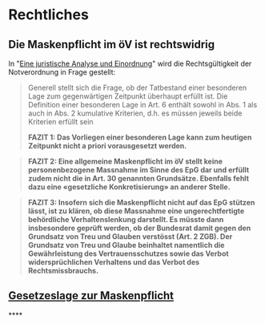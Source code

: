 # Rechtliches

## Die Maskenpflicht im öV ist rechtswidrig

In "[Eine juristische Analyse und Einordnung](https://corona-transition.org/die-maskenpflicht-im-ov-ist-rechtswidrig)" wird die Rechtsgültigkeit der Notverordnung in Frage gestellt:

> Generell stellt sich die Frage, ob der Tatbestand einer besonderen Lage zum gegenwärtigen Zeitpunkt überhaupt erfüllt ist. Die Definition einer besonderen Lage in Art. 6 enthält sowohl in Abs. 1 als auch in Abs. 2 kumulative Kriterien, d.h. es müssen jeweils beide Kriterien erfüllt sein
>
> **FAZIT 1: Das Vorliegen einer besonderen Lage kann zum heutigen Zeitpunkt nicht a priori vorausgesetzt werden.**

> **FAZIT 2: Eine allgemeine Maskenpflicht im öV stellt keine personenbezogene Massnahme im Sinne des EpG dar und erfüllt zudem nicht die in Art. 30 genannten Grundsätze. Ebenfalls fehlt dazu eine «gesetzliche Konkretisierung» an anderer Stelle.**

> **FAZIT 3: Insofern sich die Maskenpflicht nicht auf das EpG stützen lässt, ist zu klären, ob diese Massnahme eine ungerechtfertigte behördliche Verhaltenslenkung darstellt. Es müsste dann insbesondere geprüft werden, ob der Bundesrat damit gegen den Grundsatz von Treu und Glauben verstösst \(Art. 2 ZGB\). Der Grundsatz von Treu und Glaube beinhaltet namentlich die Gewährleistung des Vertrauensschutzes sowie das Verbot widersprüchlichen Verhaltens und das Verbot des Rechtsmissbrauchs.**

## [Gesetzeslage zur Maskenpflicht](https://raw.githubusercontent.com/ohnemaske/ohnemaske/master/.gitbook/assets/Raschein_Maskenpflicht.pdf)

\*\*\*\*

